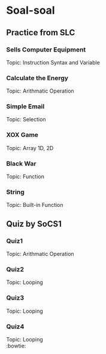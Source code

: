 # Soal-soal

## Practice from SLC

### Sells Computer Equipment
Topic: Instruction Syntax and Variable  
### Calculate the Energy
Topic: Arithmatic Operation  
### Simple Email
Topic: Selection  
### XOX Game
Topic: Array 1D, 2D
### Black War
Topic: Function
### String
Topic: Built-in Function

## Quiz by SoCS1

### Quiz1
Topic: Arithmatic Operation  
### Quiz2
Topic: Looping  
### Quiz3
Topic: Looping  
### Quiz4
Topic: Looping  
:bowtie: